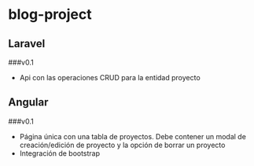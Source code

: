 # blog-project

## Laravel

###v0.1
- Api con las operaciones CRUD para la entidad proyecto

## Angular

###v0.1 
- Página única con una tabla de proyectos. Debe contener un modal de creación/edición de proyecto 
y la opción de borrar un proyecto
- Integración de bootstrap
